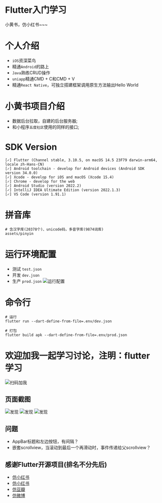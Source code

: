 
# Flutter入门学习
 小黄书，仿小红书~~~
 
# 个人介绍
* `iOS`资深菜鸟
* 精通`Android`的路上
* `Java`熟练CRUD操作
* `uniapp`精通CMD + C和CMD + V
* 精通`React Native`，可独立搭建框架调用原生方法输出Hello World


# 小黄书项目介绍
* 数据后台拉取，自建的后台服务器;
* 和小程序`五度社区`使用的同样的接口;


# SDK Version
```shell
[✓] Flutter (Channel stable, 3.10.5, on macOS 14.5 23F79 darwin-arm64, locale zh-Hans-CN)
[✓] Android toolchain - develop for Android devices (Android SDK version 34.0.0)
[✓] Xcode - develop for iOS and macOS (Xcode 15.4)
[✓] Chrome - develop for the web
[✓] Android Studio (version 2022.2)
[✓] IntelliJ IDEA Ultimate Edition (version 2022.1.3)
[✓] VS Code (version 1.91.1)
```

# 拼音库
```
# 含汉字库(20378个)、unicode码，多音字库(9874词库)
assets/pinyin
```

# 运行环境配置
* 测试 `test.json`
* 开发 `dev.json`
* 生产 `prod.json`
![运行配置](assets/images/14.jpg)

# 命令行
```shell
# 运行
flutter run --dart-define-from-file=.env/dev.json

# 打包 
flutter build apk --dart-define-from-file=.env/prod.json
```


# 欢迎加我一起学习讨论，注明：flutter学习
![扫码加我](assets/images/13.jpg)  


## 页面截图
![发现](assets/images/12.jpg)
![发现](assets/images/11.jpg)
![发现](assets/images/15.jpg)


## 问题
* AppBar标题和左边按钮，有间隔？
* 嵌套scrollview，当滚动到最后一个再滑动时，事件传递给父scrollview？

## 感谢Flutter开源项目(排名不分先后)
* [仿小红书](https://github.com/MrNocLb/flutter_RedBook)
* [仿小红书](https://github.com/huang-weilong/flutter_xhs)
* [仿豆瓣](https://github.com/kaina404/FlutterDouBan)
* [仿微博](https://github.com/huangruiLearn/flutter_hrlweibo)



